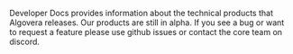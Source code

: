 Developer Docs provides information about the technical products that Algovera releases. Our products are still in alpha. If you see a bug or want to request a feature please use github issues or contact the core team on discord.  